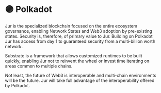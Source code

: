 # 🟣 Polkadot

Jur is the specialized blockchain focused on the entire ecosystem governance, enabling Network States and Web3 adoption by pre-existing states. Security is, therefore, of primary value to Jur. Building on Polkadot Jur has access from day 1 to guaranteed security from a multi-billion worth network.

Substrate is a framework that allows customized runtimes to be built quickly, enabling Jur not to reinvent the wheel or invest time iterating on areas common to multiple chains.

Not least, the future of Web3 is interoperable and multi-chain environments will be the future. Jur will take full advantage of the interoperability offered by Polkadot.
